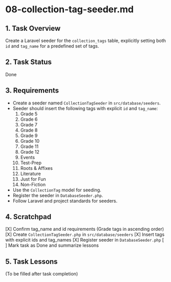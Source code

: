 # 08-collection-tag-seeder.md

## 1. Task Overview
Create a Laravel seeder for the `collection_tags` table, explicitly setting both `id` and `tag_name` for a predefined set of tags.

## 2. Task Status  
Done

## 3. Requirements
- Create a seeder named `CollectionTagSeeder` in `src/database/seeders`.
- Seeder should insert the following tags with explicit `id` and `tag_name`:
  1. Grade 5
  2. Grade 6
  3. Grade 7
  4. Grade 8
  5. Grade 9
  6. Grade 10
  7. Grade 11
  8. Grade 12
  9. Events
  10. Test-Prep
  11. Roots & Affixes
  12. Literature
  13. Just for Fun
  14. Non-Fiction
- Use the `CollectionTag` model for seeding.
- Register the seeder in `DatabaseSeeder.php`.
- Follow Laravel and project standards for seeders.

## 4. Scratchpad
[X] Confirm tag_name and id requirements (Grade tags in ascending order)
[X] Create `CollectionTagSeeder.php` in `src/database/seeders`
[X] Insert tags with explicit ids and tag_names
[X] Register seeder in `DatabaseSeeder.php`
[ ] Mark task as Done and summarize lessons

## 5. Task Lessons
(To be filled after task completion) 